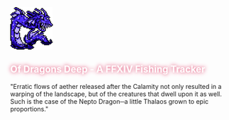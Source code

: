<img src="nepto_dragon_icon_512x.png" alt="Icon of the Nepto Dragon from Final Fantasy 3" width="96" height="96"/>
<h2 style="color: #fff; text-shadow: 0 0 10px #df335f;">Of Dragons Deep - A FFXIV Fishing Tracker</h2>
<p>"Erratic flows of aether released after the Calamity not only resulted in a warping of the landscape, but of the creatures that dwell upon it as well. Such is the case of the Nepto Dragon─a little Thalaos grown to epic proportions."</p>
